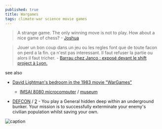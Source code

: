 ```yaml
---
published: true
title: Wargames
tags: climate-war science movie games
---
```

> A strange game. The only winning move is not to play. How about a nice game of chess? - [Joshua](https://www.quotes.net/movies/wargames_12413)

> Jouer un bon coup dans un jeu ou les regles font que de toute facon on perd a la fin. ça n'est pas interessant. Il faut refuser la partie ou alors il faut tricher. - [Barrau chez Janco : exposé devant le shift project à Lyon.](https://youtu.be/VajcUf7xRTQ?t=3140)


see also
- [David Lightman's bedroom in the 1983 movie "WarGames"](https://www.miniatua.com/work/imsai/)
	- [IMSAI 8080 microcomputer](https://www.miniatua.com/work/imsai/img/16.jpg) / [museum](https://americanhistory.si.edu/collections/nmah_334326)

- [DEFCON](https://www.gog.com/fr/game/defcon) / [2](https://defcon.fileplanet.com/) - You play a General hidden deep within an underground bunker. Your mission is to successfully exterminate your enemy's civilian population whilst saving your own.

![caption](https://external-content.duckduckgo.com/iu/?u=https%3A%2F%2Fscifiempire.net%2Fwordpress%2Fwp-content%2Fuploads%2F2015%2F11%2FPhoto-compilation-Wargames.jpg&f=1&nofb=1)
